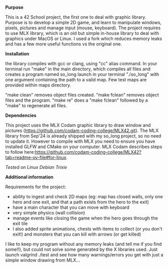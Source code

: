 **Purpose**

This is a 42 School project, the first one to deal with graphic library. Purpose is to develop a simple 2D game, and learn to manipulate windows, pixels, pictures and manage input (mouse, keyboard). The project requires to use MLX library, which is an old but simple in-house library to deal with graphics under MacOS or Linux. I used a fork which reduces memory leaks and has a few more useful functions vs the original one. 

**Installation**

the library compiles with gcc or clang, using "cc" alias command.
In your terminal run "make" in the main directory, which compiles all files and creates a program named so_long
launch in your terminal "./so_long" with one argument containing the path to a valid map. Few test maps are provided within maps directory.

"make clean" removes object files created.
"make fclean" removes object files and the program.
"make re" does a "make fclean" followed by a "make" to regenerate all files.

**Dependencies**

This project uses the MLX Codam graphic library to draw window and pictures (https://github.com/codam-coding-college/MLX42.git). The MLX library from Sep'24 is already shipped with my so_long project, so no need to update it.
However to compile with MLX you need to ensure you have installed GLFW and CMake on your computer. MLX Codam describes steps to follow here:https://github.com/codam-coding-college/MLX42?tab=readme-ov-file#for-linux.

*Tested on Linux Debian Trixie*

**Additional information**

Requirements for the project:
- ability to ingest and check 2D maps (eg: map has closed walls, only one hero and one exit, and that a path exists from the hero to the exit)
- have a main character that you can move with keyboard
- very simple physics (wall collision)
- manage events like closing the game when the hero goes through the exit tile
- I also added sprite animations, chests with items to collect (or you don't exit!) and monsters that you can kill with arrows (or get killed)

I like to keep my program without any memory leaks (and tell me if you find some!!), but could not solve some generated by the X libraries used. Just launch valgrind ./test and see how many warnings/errors you get with just a simple window drawing from MLX...
